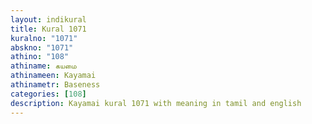 ```yaml
---
layout: indikural
title: Kural 1071
kuralno: "1071"
abskno: "1071"
athino: "108"
athiname: கயமை
athinameen: Kayamai
athinametr: Baseness
categories: [108]
description: Kayamai kural 1071 with meaning in tamil and english 
---
```


